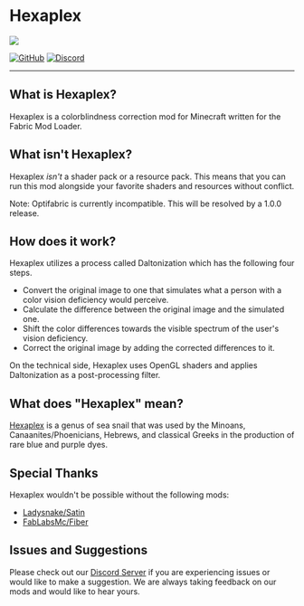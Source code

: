 # Hexaplex

![](https://github.com/LazuriteMC/Hexaplex/blob/main/src/main/resources/assets/rayon/icon.png?raw=true)

[![GitHub](https://img.shields.io/github/license/LazuriteMC/Hexaplex?color=A31F34&label=License&labelColor=8A8B8C)](https://github.com/LazuriteMC/Hexaplex/blob/main/LICENSE)
[![Discord](https://img.shields.io/discord/719662192601071747?color=7289DA&label=Discord&labelColor=2C2F33&logo=Discord)](https://discord.gg/efCMR7U)

---

## What is Hexaplex?

Hexaplex is a colorblindness correction mod for Minecraft written for the Fabric Mod Loader.

## What isn't Hexaplex?

Hexaplex *isn't* a shader pack or a resource pack. This means that you can run this mod alongside your favorite 
shaders and resources without conflict.

Note: Optifabric is currently incompatible. This will be resolved by a 1.0.0 release.

## How does it work?

Hexaplex utilizes a process called Daltonization which has the following four steps.

* Convert the original image to one that simulates what a person with a color vision deficiency would perceive.
* Calculate the difference between the original image and the simulated one.
* Shift the color differences towards the visible spectrum of the user's vision deficiency.
* Correct the original image by adding the corrected differences to it.

On the technical side, Hexaplex uses OpenGL shaders and applies Daltonization as a post-processing filter.

## What does "Hexaplex" mean?

[Hexaplex](https://en.wikipedia.org/wiki/Hexaplex) is a genus of sea snail that was used by the Minoans, 
Canaanites/Phoenicians, Hebrews, and classical Greeks in the production of rare blue and purple dyes.

## Special Thanks

Hexaplex wouldn't be possible without the following mods:

* [Ladysnake/Satin](https://github.com/Ladysnake/Satin)
* [FabLabsMc/Fiber](https://github.com/FabLabsMC/fiber)

## Issues and Suggestions

Please check out our [Discord Server](https://discord.gg/efCMR7U) if you are experiencing issues or would like to 
make a suggestion. We are always taking feedback on our mods and would like to hear yours.
